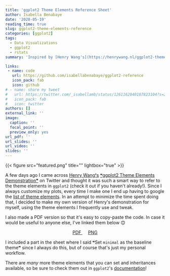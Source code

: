 ```yaml
---
title: 'ggplot2 Theme Elements Reference Sheet'
author: Isabella Benabaye
date: '2020-05-19'
reading_time: true
slug: ggplot2-theme-elements-reference
categories: [ggplot2]
tags:
  - Data Visualizations
  - ggplot2
  - rstats
summary: 'Inspired by [Henry Wang❜s](https://henrywang.nl/ggplot2-theme-elements-demonstration/) ❝ggplot2 Theme Elements Demonstration❞, I created one for myself displaying all of the elements I frequently use and always google. Feel free to download and use it as well!'

links:
 - name: code
   url: https://github.com/isabellabenabaye/ggplot2-reference
   icon_pack: fab
   icon: github
# - name: share my tweet
#   url: https://twitter.com/_isabellamb/status/1261162040107823104?s=20
#   icon_pack: fab
#   icon: twitter
authors: []
external_link: ''
image:
  caption: ''
  focal_point: ''
  preview_only: yes
url_pdf: ''
url_slides: ''
url_video: ''
slides: ''
---
```

{{< figure src="featured.png" title="" lightbox="true" >}}

A few days ago I came across [Henry Wang❜s](https://twitter.com/henrywangnl) [❝ggplot2 Theme Elements Demonstration❞](https://henrywang.nl/ggplot2-theme-elements-demonstration/) on Twitter and thought it was such a smart way to refer to the theme elements in `ggplot2` (check it out if you haven't already!). Since I always customize my plots, every time I make one I end up having to google the [list of theme elements](https://ggplot2.tidyverse.org/reference/theme.html). In an attempt to minimize the time spent doing that, I decided to make my own version of Henry's demonstration for myself, using the theme elements I frequently use and tweak.

I also made a PDF version so that it's easy to copy-paste the code. In case it would be useful to anyone else, I've linked them below 😊
<center>
<p class="btn-articles"><a href="https://isabella-b.com/files/ggplot2-theme-elements-reference.pdf" class="btn btn-articles"><i class="fas fa-arrow-circle-down pr-1" aria-hidden="true"></i> PDF </a> &emsp;
<a href="https://isabella-b.com/files/ggplot2-theme-elements-reference.png" class="btn btn-articles"><i class="fas fa-arrow-circle-down pr-1" aria-hidden="true"></i> PNG </a>
</p></i>
</center>

I included a part in the sheet where I said ❝Set `minimal` as the baseline theme❞ since I always do this, but of course that's just my personal workflow.

There are *many* more theme elements that you can set and inheritances available, so be sure to check them out in `ggplot2`'s [documentation](https://ggplot2.tidyverse.org/reference/theme.html)!